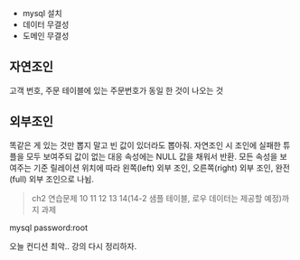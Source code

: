 - mysql 설치
- 데이터 무결성
- 도메인 무결성

## 자연조인
고객 번호, 주문 테이블에 있는 주문번호가 동일 한 것이 나오는 것

## 외부조인
똑같은 게 있는 것만 뽑지 말고 빈 값이 있더라도 뽑아줘.
자연조인 시 조인에 실패한 튜플을 모두 보여주되 값이 없는 대응 속성에는 NULL 값을 채워서 반환.
모든 속성을 보여주는 기준 릴레이션 위치에 따라 왼쪽(left) 외부 조인, 오른쪽(right) 외부 조인, 완전(full) 외부 조인으로 나뉨.

> ch2 연습문제 10 11 12 13 14(14-2 샘플 테이블, 로우 데이터는 제공할 예정)까지 과제

mysql password:root

오늘 컨디션 최악.. 강의 다시 정리하자.